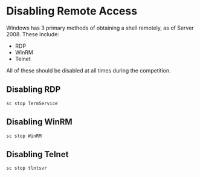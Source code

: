 # Disabling Remote Access
Windows has 3 primary methods of obtaining a shell remotely, as of Server 2008. These include:
* RDP
* WinRM
* Telnet

All of these should be disabled at all times during the competition.

## Disabling RDP
`sc stop TermService`
## Disabling WinRM
`sc stop WinRM`
## Disabling Telnet
`sc stop tlntsvr`